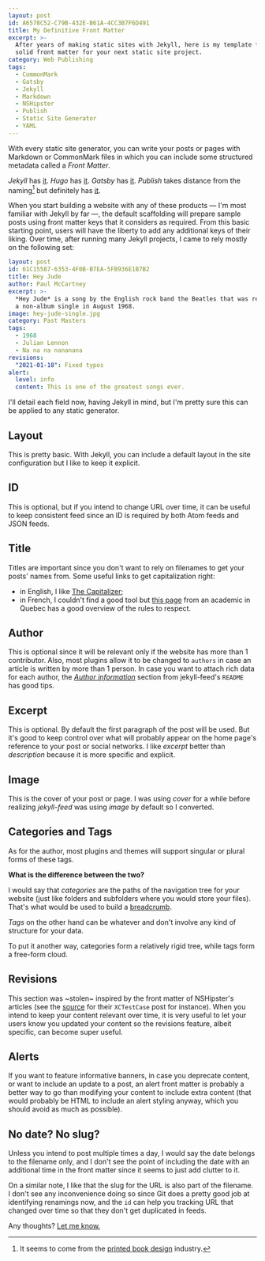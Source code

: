 ```yaml
---
layout: post
id: A6578C52-C79B-432E-B61A-4CC3B7F6D491
title: My Definitive Front Matter
excerpt: >-
  After years of making static sites with Jekyll, here is my template for a
  solid front matter for your next static site project.
category: Web Publishing
tags:
  - CommonMark
  - Gatsby
  - Jekyll
  - Markdown
  - NSHipster
  - Publish
  - Static Site Generator
  - YAML
---
```


With every static site generator, you can write your posts or pages with
Markdown or CommonMark files in which you can include some structured metadata
called a _Front Matter_.

_Jekyll_ has [it][1]. _Hugo_ has [it][2]. _Gatsby_ has [it][3]. _Publish_ takes
distance from the naming[^1] but definitely has [it][4].

When you start building a website with any of these products — I'm most familiar
with Jekyll by far —, the default scaffolding will prepare sample posts using
front matter keys that it considers as required. From this basic starting point,
users will have the liberty to add any additional keys of their liking. Over
time, after running many Jekyll projects, I came to rely mostly on the following
set:

```yaml
layout: post
id: 61C15587-6353-4F0B-B7EA-5FB936E1B7B2
title: Hey Jude
author: Paul McCartney
excerpt: >-
  *Hey Jude* is a song by the English rock band the Beatles that was released as
  a non-album single in August 1968.
image: hey-jude-single.jpg
category: Past Masters
tags:
  - 1968
  - Julian Lennon
  - Na na na nananana
revisions:
  "2021-01-18": Fixed typos
alert:
  level: info
  content: This is one of the greatest songs ever.
```

I'll detail each field now, having Jekyll in mind, but I'm pretty sure this can
be applied to any static generator.

## Layout

This is pretty basic. With Jekyll, you can include a default layout in the site
configuration but I like to keep it explicit.

## ID

This is optional, but if you intend to change URL over time, it can be useful to
keep consistent feed since an ID is required by both Atom feeds and JSON feeds.

## Title

Titles are important since you don't want to rely on filenames to get your
posts' names from. Some useful links to get capitalization right:

- in English, I like [The Capitalizer][6];
- in French, I couldn't find a good tool but [this page][7] from an academic in
  Quebec has a good overview of the rules to respect.

## Author

This is optional since it will be relevant only if the website has more than 1
contributor. Also, most plugins allow it to be changed to `authors` in case an
article is written by more than 1 person. In case you want to attach rich data
for each author, the [_Author information_][8] section from jekyll-feed's
`README` has good tips.

## Excerpt

This is optional. By default the first paragraph of the post will be used. But
it's good to keep control over what will probably appear on the home page's
reference to your post or social networks. I like _excerpt_ better than
_description_ because it is more specific and explicit.

## Image

This is the cover of your post or page. I was using _cover_ for a while before
realizing _jekyll-feed_ was using _image_ by default so I converted.

## Categories and Tags

As for the author, most plugins and themes will support singular or plural forms
of these tags.

**What is the difference between the two?**

I would say that _categories_ are the paths of the navigation tree for your
website (just like folders and subfolders where you would store your files).
That's what would be used to build a [breadcrumb][9].

_Tags_ on the other hand can be whatever and don't involve any kind of structure
for your data.

To put it another way, categories form a relatively rigid tree, while tags form
a free-form cloud.

## Revisions

This section was ~stolen~ inspired by the front matter of NSHipster's articles
(see the [source][10] for their `XCTestCase` post for instance). When you intend
to keep your content relevant over time, it is very useful to let your users
know you updated your content so the revisions feature, albeit specific, can
become super useful.

## Alerts

If you want to feature informative banners, in case you deprecate content, or
want to include an update to a post, an alert front matter is probably a better
way to go than modifying your content to include extra content (that would
probably be HTML to include an alert styling anyway, which you should avoid as
much as possible).

## No date? No slug?

Unless you intend to post multiple times a day, I would say the date belongs to
the filename only, and I don't see the point of including the date with an
additional time in the front matter since it seems to just add clutter to it.

On a similar note, I like that the slug for the URL is also part of the
filename. I don't see any inconvenience doing so since Git does a pretty good
job at identifying renamings now, and the `id` can help you tracking URL that
changed over time so that they don't get duplicated in feeds.

Any thoughts? [Let me know.][11]

[1]: https://jekyllrb.com/docs/front-matter/
[2]: https://gohugo.io/content-management/front-matter/
[3]:
  https://www.gatsbyjs.com/docs/how-to/routing/adding-markdown-pages/#frontmatter-for-metadata-in-markdown-files
[4]:
  https://github.com/JohnSundell/Publish/blob/master/Documentation/HowTo/custom-markdown-metadata-values.md
[5]: https://en.wikipedia.org/wiki/Book_design#Front_matter
[6]: https://thecapitalizer.com/
[7]: https://www.axl.cefan.ulaval.ca/monde/regles-2TITRES.htm
[8]: https://github.com/jekyll/jekyll-feed#author-information
[9]: https://bulma.io/documentation/components/breadcrumb/
[10]: https://github.com/NSHipster/articles/blob/master/2014-07-21-xctestcase.md
[11]: https://github.com/Bootstragram/bootstragram-blog/issues

[^1]: It seems to come from the [printed book design][5] industry.
